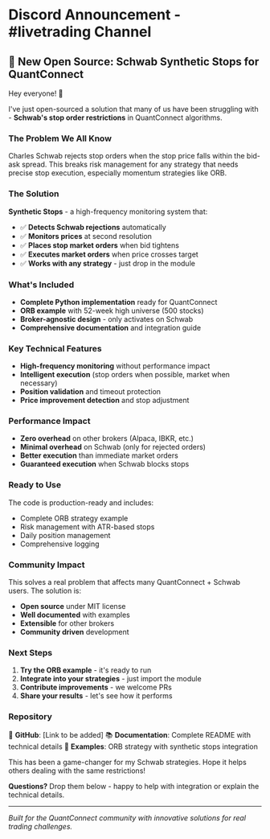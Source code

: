 # Discord Announcement - #livetrading Channel

## 🚀 New Open Source: Schwab Synthetic Stops for QuantConnect

Hey everyone! 👋

I've just open-sourced a solution that many of us have been struggling with - **Schwab's stop order restrictions** in QuantConnect algorithms.

### The Problem We All Know
Charles Schwab rejects stop orders when the stop price falls within the bid-ask spread. This breaks risk management for any strategy that needs precise stop execution, especially momentum strategies like ORB.

### The Solution
**Synthetic Stops** - a high-frequency monitoring system that:
- ✅ **Detects Schwab rejections** automatically
- ✅ **Monitors prices** at second resolution
- ✅ **Places stop market orders** when bid tightens
- ✅ **Executes market orders** when price crosses target
- ✅ **Works with any strategy** - just drop in the module

### What's Included
- **Complete Python implementation** ready for QuantConnect
- **ORB example** with 52-week high universe (500 stocks)
- **Broker-agnostic design** - only activates on Schwab
- **Comprehensive documentation** and integration guide

### Key Technical Features
- **High-frequency monitoring** without performance impact
- **Intelligent execution** (stop orders when possible, market when necessary)
- **Position validation** and timeout protection
- **Price improvement detection** and stop adjustment

### Performance Impact
- **Zero overhead** on other brokers (Alpaca, IBKR, etc.)
- **Minimal overhead** on Schwab (only for rejected orders)
- **Better execution** than immediate market orders
- **Guaranteed execution** when Schwab blocks stops

### Ready to Use
The code is production-ready and includes:
- Complete ORB strategy example
- Risk management with ATR-based stops
- Daily position management
- Comprehensive logging

### Community Impact
This solves a real problem that affects many QuantConnect + Schwab users. The solution is:
- **Open source** under MIT license
- **Well documented** with examples
- **Extensible** for other brokers
- **Community driven** development

### Next Steps
1. **Try the ORB example** - it's ready to run
2. **Integrate into your strategies** - just import the module
3. **Contribute improvements** - we welcome PRs
4. **Share your results** - let's see how it performs

### Repository
🔗 **GitHub**: [Link to be added]
📚 **Documentation**: Complete README with technical details
🧪 **Examples**: ORB strategy with synthetic stops integration

This has been a game-changer for my Schwab strategies. Hope it helps others dealing with the same restrictions!

**Questions?** Drop them below - happy to help with integration or explain the technical details.

---

*Built for the QuantConnect community with innovative solutions for real trading challenges.*
